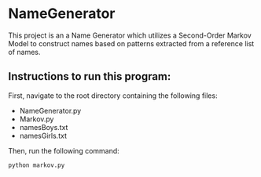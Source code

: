 # NameGenerator
This project is an a Name Generator which utilizes a Second-Order Markov Model to construct names based on patterns extracted from a reference list of names.

## Instructions to run this program:
First, navigate to the root directory containing the following files:
* NameGenerator.py
* Markov.py
* namesBoys.txt
* namesGirls.txt

Then, run the following command:

```
python markov.py
```
